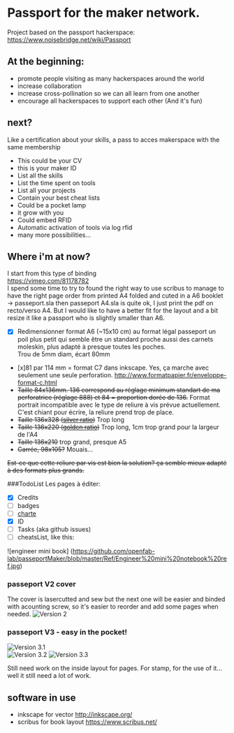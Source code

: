 # Passport for the maker network. 

Project based on the passport hackerspace:
https://www.noisebridge.net/wiki/Passport

## At the beginning:
* promote people visiting as many hackerspaces around the world
* increase collaboration
* increase cross-pollination so we can all learn from one another
* encourage all hackerspaces to support each other
(And it's fun)

## next?
Like a certification about your skills, a pass to acces makerspace with the same membership
* This could be your CV
* this is your maker ID
* List all the skills
* List the time spent on tools
* List all your projects
* Contain your best cheat lists
* Could be a pocket lamp
* it grow with you
* Could embed RFID
* Automatic activation of tools via log rfid
* many more possibilities... 

## Where i'm at now?
I start from this type of binding  
https://vimeo.com/81178782   
I spend some time to try to found the right way to use scribus to manage to have the right page order from printed A4 folded and cuted in a A6 booklet -> passeport.sla then passeport A4.sla is quite ok, I just print the pdf on recto/verso A4. 
But I would like to have a better fit for the layout and a bit resize it like a passport who is slightly smaller than A6. 
- [x] Redimensionner format A6 (~15x10 cm) au format légal passeport un poil plus petit qui semble être un standard proche aussi des carnets moleskin, plus adapté à presque toutes les poches.   
Trou de 5mm diam, écart 80mm  
- [x]81 par 114 mm = format C7 dans inkscape. Yes, ça marche avec seulement une seule perforation.   http://www.formatpapier.fr/enveloppe-format-c.html
- ~~Taille 84x136mm. 136 correspond au réglage minimum standart de ma perforatrice (réglage 888) et 84 = proportion dorée de 136.~~ Format portrait incompatible avec le type de reliure à vis prévue actuellement. C'est chiant pour écrire, la reliure prend trop de place. 
- ~~Taille 136x328 ([silver ratio](https://en.wikipedia.org/wiki/Silver_ratio))~~ Trop long
- ~~Taille 136x220 ([golden ratio](https://en.wikipedia.org/wiki/Golden_ratio))~~ Trop long, 1cm trop grand pour la largeur de l'A4
- ~~Taille 136x210~~ trop grand, presque A5
- ~~Carrée, 98x105?~~ Mouais...  

~~Est-ce que cette reliure par vis est bien la solution? ça semble mieux adapté à des formats plus grands.~~

###TodoList
Les pages à éditer:
- [x] Credits
- [ ] badges
- [ ] [charte](https://github.com/openfab-lab/passeportMaker/blob/master/contenu/charte%20pg2.txt)
- [x] ID
- [ ] Tasks (aka github issues)
- [ ] cheatsList, like this:

![engineer mini book] (https://github.com/openfab-lab/passeportMaker/blob/master/Ref/Engineer%20mini%20notebook%20ref.jpg)


### passeport V2 cover
The cover is lasercutted and sew but the next one will be easier and binded with acounting screw, so it's easier to reorder and add some pages when needed. 
![Version 2](https://github.com/openfab-lab/passeportMaker/blob/master/contenu/img/2016-09-22%2009.42.05.jpg)   


### passeport V3 - easy in the pocket!

![Version 3.1](https://github.com/openfab-lab/passeportMaker/blob/master/contenu/img/PPv3-1.jpg)   
![Version 3.2](https://github.com/openfab-lab/passeportMaker/blob/master/contenu/img/PPv3-2.jpg)
![Version 3.3](https://github.com/openfab-lab/passeportMaker/blob/master/contenu/img/PPv3-3.jpg)  


Still need work on the inside layout for pages. For stamp, for the use of it... well it still need a lot of work.



## software in use
* inkscape for vector
http://inkscape.org/
* scribus for book layout
https://www.scribus.net/

